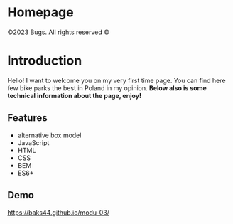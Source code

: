 # Homepage
©2023 Bugs. All rights reserved ©
# Introduction
Hello! I want to welcome you on my very first time page. You can find here few bike parks the best in Poland in my opinion. **Below also is some technical information about the page, enjoy!**

## Features
- alternative box model
- JavaScript
- HTML
- CSS
- BEM
- ES6+
  
## Demo
https://baks44.github.io/modu-03/

